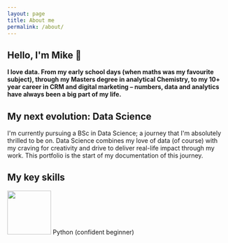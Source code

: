 ```yaml
---
layout: page
title: About me
permalink: /about/
---
```


## Hello, I'm Mike 👋
**I love data. From my early school days (when maths was my favourite subject), through my Masters degree in analytical Chemistry, to my 10+ year career in CRM and digital marketing – numbers, data and analytics have always been a big part of my life.**

## My next evolution: Data Science
I'm currently pursuing a BSc in Data Science; a journey that I'm absolutely thrilled to be on. Data Science combines my love of data (of course) with my craving for creativity and drive to deliver real-life impact through my work. This portfolio is the start of my documentation of this journey.

## My key skills
<img src="https://upload.wikimedia.org/wikipedia/commons/c/c3/Python-logo-notext.svg" width="100"> Python (confident beginner)
